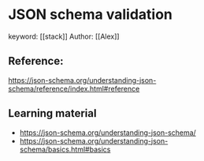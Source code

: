 # JSON schema validation
keyword: [[stack]]
Author: [[Alex]]

## Reference: 
https://json-schema.org/understanding-json-schema/reference/index.html#reference

## Learning material
- https://json-schema.org/understanding-json-schema/
- https://json-schema.org/understanding-json-schema/basics.html#basics